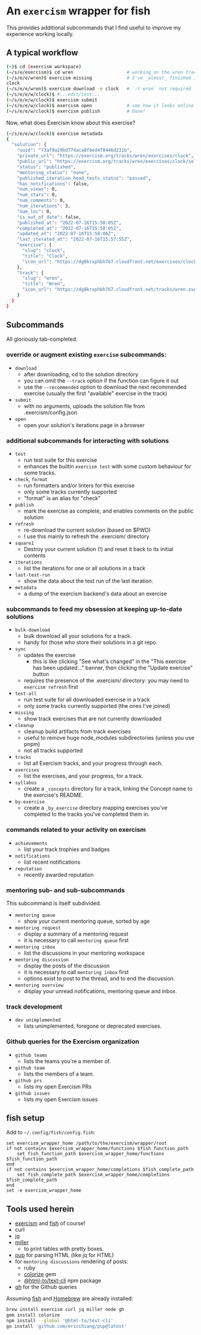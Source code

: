 # An `exercism` wrapper for fish

This provides additional subcommands that I find useful to improve my experience working locally.

## A typical workflow

```sh
(~)$ cd (exercism workspace)
(~/s/e/exercism)$ cd wren                    # working on the wren track
(~/s/e/e/wren)$ exercism missing             # I've _almost_ finished it
clock
(~/s/e/e/wren)$ exercism download -e clock   # `-t wren` not required
(~/s/e/e/w/clock)$ #...edit/test...
(~/s/e/e/w/clock)$ exercism submit
(~/s/e/e/w/clock)$ exercism open             # see how it looks online
(~/s/e/e/w/clock)$ exercism publish          # Done!
```
Now, what does Exercism know about this exercise?
```sh
(~/s/e/e/w/clock)$ exercism metadada
{
  "solution": {
    "uuid": "73af9a29bd774aca8f6ed4f0446d231b",
    "private_url": "https://exercism.org/tracks/wren/exercises/clock",
    "public_url": "https://exercism.org/tracks/wren/exercises/clock/solutions/glennj",
    "status": "published",
    "mentoring_status": "none",
    "published_iteration_head_tests_status": "passed",
    "has_notifications": false,
    "num_views": 0,
    "num_stars": 0,
    "num_comments": 0,
    "num_iterations": 3,
    "num_loc": 0,
    "is_out_of_date": false,
    "published_at": "2022-07-16T15:58:05Z",
    "completed_at": "2022-07-16T15:58:05Z",
    "updated_at": "2022-07-16T15:58:06Z",
    "last_iterated_at": "2022-07-16T15:57:55Z",
    "exercise": {
      "slug": "clock",
      "title": "Clock",
      "icon_url": "https://dg8krxphbh767.cloudfront.net/exercises/clock.svg"
    },
    "track": {
      "slug": "wren",
      "title": "Wren",
      "icon_url": "https://dg8krxphbh767.cloudfront.net/tracks/wren.svg"
    }
  }
}
```

## Subcommands

All gloriously tab-completed.

### override or augment existing `exercism` subcommands:

* `download`
    - after downloading, cd to the solution directory
    - you can omit the `--track` option if the function can figure it out
    - use the `--recommended` option to download the next recommended exercise
      (usually the first "available" exercise in the track)
* `submit`
    - with no arguments, uploads the solution file from .exercism/config.json
* `open`
    - open your solution's iterations page in a browser

### additional subcommands for interacting with solutions

* `test`
    - run test suite for this exercise
    - enhances the builtin `exercism test` with some custom behaviour for some tracks.
* `check`, `format`
    - run formatters and/or linters for this exercise
    - only some tracks currently supported
    - "format" is an alias for "check"
* `publish`
    - mark the exercise as complete, and enables comments on the public solution
* `refresh`
    - re-download the current solution (based on $PWD)
    - I use this mainly to refresh the .exercism/ directory
* `square1`
    - Destroy your current solution (!) and reset it back to its initial contents
* `iterations`
    - list the iterations for one or all solutions in a track
* `last-test-run`
    - show the data about the test run of the last iteration.
* `metadata`
    - a dump of the exercism backend's data about an exercise

### subcommands to feed my obsession at keeping up-to-date solutions

* `bulk-download`
    - bulk download all your solutions for a track.
    - handy for those who store their solutions in a git repo.
* `sync`
    - updates the exercise
        - this is like clicking "See what's changed" in the "This exercise has been updated..." banner, 
          then clicking the "Update exercise" button
    - requires the presence of the .exercism/ directory: you may need to `exercism refresh` first
* `test-all`
    - run test suite for all downloaded exercise in a track
    - only some tracks currently supported (the ones I've joined)
* `missing`
    - show track exercises that are not currently downloaded
* `cleanup`
    - cleanup build artifacts from track exercises
    - useful to remove huge node_modules subdirectories (unless you use pnpm)
    - not all tracks supported
* `tracks`
    - list all Exercism tracks, and your progress through each.
* `exercises`
    - list the exercises, and your progress, for a track.
* `syllabus`
    - create a `_concepts` directory for a track,
      linking the Concept name to the exercise's README.
* `by-exercise`
    - create a `_by_exercise` directory mapping exercises you've
      completed to the tracks you've completed them in.

### commands related to your activity on exercism

* `achievements`
    - list your track trophies and badges
* `notifications`
    - list recent notifications
* `reputation`
    - recently awarded reputation

### mentoring sub- and sub-subcommands

This subcommand is itself subdivided.

* `mentoring queue`
    - show your current mentoring queue, sorted by age
* `mentoring request`
    - display a summary of a mentoring request
    - it is necessary to call `mentoring queue` first
* `mentoring inbox`
    - list the discussions in your mentoring workspace
* `mentoring discussion`
    - display the posts of the discussion
    - it is necessary to call `mentoring inbox` first
    - options exist to post to the thread, and to end the discussion.
* `mentoring overview`
    - display your unread notifications, mentoring queue and inbox.

### track development

* `dev unimplemented`
    - lists unimplemented, foregone or deprecated exercises.

### Github queries for the Exercism organization

* `github teams`
    - lists the teams you're a member of.
* `github team`
    - lists the members of a team.
* `github prs`
    - lists my open Exercism PRs
* `github issues`
    - lists my open Exercism issues

## fish setup

Add to `~/.config/fish/config.fish`:

```fish
set exercism_wrapper_home /path/to/the/exercism/wrapper/root
if not contains $exercism_wrapper_home/functions $fish_function_path
    set fish_function_path $exercism_wrapper_home/functions $fish_function_path
end
if not contains $exercism_wrapper_home/completions $fish_complete_path
    set fish_complete_path $exercism_wrapper_home/completions $fish_complete_path
end
set -e exercism_wrapper_home
```

## Tools used herein

- [exercism][exercism] and [fish][fish] of course!
- curl
- [jq][jq]
- [miller][miller]
    - to print tables with pretty boxes.
- [pup][pup] for parsing HTML (like jq for HTML)
- for `mentoring discussions` rendering of posts:
    - ruby
    - [colorize][colorize] gem
    - [@html-to/text-cli][html-to-text] npm package
- [gh][gh] for the Github queries

Assuming [fish][fish] and [Homebrew][brew] are already installed:
```sh
brew install exercism curl jq miller node gh
gem install colorize
npm install --global '@html-to/text-cli'
go install 'github.com/ericchiang/pup@latest'
```


[exercism]: https://exercism.org/docs/using/solving-exercises/working-locally
[fish]: https://fishshell.com
[jq]: https://stedolan.github.io/jq/
[miller]: https://miller.readthedocs.io/en/latest/
[optional-arg]: https://fishshell.com/docs/current/cmds/argparse.html?highlight=parse#note-optional-arguments
[colorize]: https://github.com/fazibear/colorize
[html-to-text]: https://github.com/html-to-text/node-html-to-text
[brew]: https://brew.sh
[pup]: https://github.com/ericchiang/pup
[gh]: https://cli.github.com
